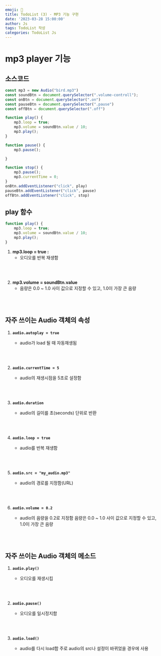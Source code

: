 ```yaml
---
emoji: 🧢
title: TodoList (3) - MP3 기능 구현
date: '2023-03-28 15:00:00'
author: Js 
tags: TodoList 작성 
categories: TodoList Js 
---
```

# mp3 player 기능 

## 소스코드 


```js
const mp3 = new Audio("bird.mp3")
const soundBtn = document.querySelector(".volume-controll");
const onBtn = document.querySelector(".on")
const pauseBtn = document.querySelector(".pause")
const offBtn = document.querySelector(".off")

function play() {
    mp3.loop = true;
    mp3.volume = soundBtn.value / 10;
    mp3.play();
}

function pause() {
    mp3.pause();

}

function stop() {
    mp3.pause();
    mp3.currentTime = 0;
}
onBtn.addEventListener("click", play)
pauseBtn.addEventListener("click", pause)
offBtn.addEventListener("click", stop)
```

## play 함수 


```js
function play() {
    mp3.loop = true;
    mp3.volume = soundBtn.value / 10;
    mp3.play();
}
```

1. **mp3.loop = true :**   
    + 오디오를 반복 재생함 
<br>
<br>

2. **mp3.volume = soundBtn.value**   
    + 음량은 0.0 ~ 1.0 사이 값으로 지정할 수 있고, 1.0이 가장 큰 음량

<br>
<br>

## 자주 쓰이는 Audio 객체의 속성

1. **`audio.autoplay = true`**
    
    + audio가 load 될 때 자동재생됨
<br>
<br>

2. **`audio.currentTime = 5`**
    
    + audio의 재생시점을 5초로 설정함
<br>
<br>

3. **`audio.duration`**

    + audio의 길이를 초(seconds) 단위로 반환
<br>
<br>

4. **`audio.loop = true`**

    + audio를 반복 재생함
<br>
<br>

5. **`audio.src = "my_audio.mp3"`**

    + audio의 경로를 지정함(URL)
<br>
<br>

6. **`audio.volume = 0.2`**

    + audio의 음량을 0.2로 지정함
      음량은 0.0 ~ 1.0 사이 값으로 지정할 수 있고, 1.0이 가장 큰 음량

<br>
<br>

## 자주 쓰이는 Audio 객체의 메소드

1. **`audio.play()`**

    + 오디오를 재생시킴 
<br>
<br>

2. **`audio.pause()`**

    + 오디오를 일시정지함 
<br>
<br>

3. **`audio.load()`**

    + audio를 다시 load함
      주로 audio의 src나 설정이 바뀌었을 경우에 사용


```toc

```